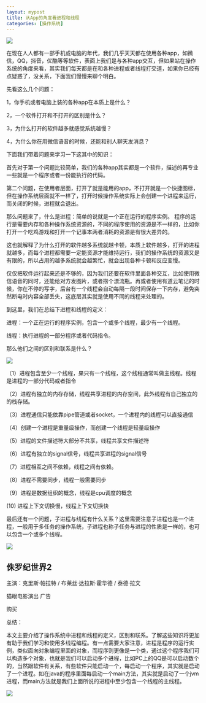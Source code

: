 ```yaml
---
layout: mypost
title: 从App的角度看进程和线程
categories: [操作系统]
---
```


![](https://mmbiz.qpic.cn/mmbiz_png/4pLEYn96YnUUf2EeRr0h68nWVfSuDI72R5iayLQLib1b8QgIqRqA7rjia2nclicPTv1o2KyFgpcbaicgItVAhCutWVw/640?wx_fmt=png&tp=webp&wxfrom=5&wx_lazy=1)

在现在人人都有一部手机或电脑的年代，我们几乎天天都在使用各种app，如微信，QQ，抖音，优酷等等软件，表面上我们是与各种app交互，但如果站在操作系统的角度来看，其实我们每天都是在和各种进程或者线程打交道，如果你已经有点疑惑了，没关系，下面我们慢慢来聊个明白。

先看这么几个问题：

1，你手机或者电脑上装的各种app在本质上是什么？

2，一个软件打开和不打开的区别是什么？

3，为什么打开的软件越多就感觉系统越慢？

4，为什么你在用微信语音的时候，还能和别人聊天发消息？

下面我们带着问题来学习一下这其中的知识：

首先对于第一个问题比较简单，我们的各种app其实都是一个软件，描述的再专业一些就是一个程序或者一份能执行的代码。

第二个问题，在使用者层面，打开了就是能用的app，不打开就是一个快捷图标，但在操作系统层面就不一样了，打开时候操作系统实际上会创建一个进程来运行，而关闭的时候，进程就会退出。

那么问题来了，什么是进程：简单的说就是一个正在运行的程序实例。 程序的运行是需要内存和各种操作系统资源的，不同的程序使用的资源是不一样的，比如你打开一个吃鸡游戏和打开一个记事本两者消耗的资源是有很大差异的。

这也就解释了为什么打开的软件越多系统就越卡顿，本质上软件越多，打开的进程就越多，而每个进程都需要一定能资源才能维持运行，我们的操作系统的资源又是有限的，所以占用的越多系统就会越繁忙，就会出现各种卡顿和反应变慢。

仅仅把软件运行起来还是不够的，因为我们还要在软件里面各种交互，比如使用微信语音的同时，还能给对方发图片，或者捞个漂流瓶。再或者使用有道云笔记的时候，你在不停的写字，后台有一个线程会自动每隔一段时间保存一下内存，避免突然断电时内容全部丢失，这底层其实就是使用不同的线程来处理的。

到这里，我们在总结下进程和线程的定义：

进程：一个正在运行的程序实例，包含一个或多个线程，最少有一个线程。

线程：执行进程的一部分程序或者代码指令。

那么他们之间的区别和联系是什么？

![](https://mmbiz.qpic.cn/mmbiz_png/4pLEYn96YnUUf2EeRr0h68nWVfSuDI726In7DeAwss8j4qOvn1HmdcmAKuBX8jRbW7ps73iaqdkicGgJVpsjtwjg/640?wx_fmt=png&tp=webp&wxfrom=5&wx_lazy=1)

（1）进程包含至少一个线程，果只有一个线程，这个线程通常叫做主线程。线程是进程的一部分代码或者指令

（2）进程有独立的内存存储，线程共享进程的内存空间，此外线程有自己独立的的栈存储。

（3）进程通信只能依靠pipe管道或者socket，一个进程内的线程可以直接通信

（4）创建一个进程是重量级操作，而创建一个线程是轻量级操作

（5）进程的文件描述符大部分不共享，线程共享文件描述符

（6）进程有独立的signal信号，线程共享进程的signal信号

（7）进程相互之间不依赖，线程之间有依赖。

（8）进程不需要同步，线程一般需要同步

（9）进程是数据组织的概念，线程是cpu调度的概念

(10) 进程上下文切换慢，线程上下文切换快

最后还有一个问题，子进程与线程有什么关系？这里需要注意子进程也是一个进程，一般用于多任务的操作系统，子进程也称子任务与进程的性质是一样的，也可以包含一个或多个线程。

![](https://res.wx.qq.com/product_material/zlzc9eHL_NaYtMgID5mspjjfqVrr1O7_RSYhGlG8KAQNiZRZ3xGVEtXMUt7gJu-h?tp=webp&wxfrom=5&wx_lazy=1)

## 侏罗纪世界2

主演：克里斯·帕拉特 / 布莱丝·达拉斯·霍华德 / 泰德·拉文

猫眼电影演出 广告

购买

总结：

本文主要介绍了操作系统中进程和线程的定义，区别和联系。了解这些知识将更加有助于我们学习和使用多线程编程。有一点需要大家注意，进程是程序的运行实例，类似面向对象编程里面的对象，而程序则更像是一个类，通过这个程序我们可以构造多个对象，也就是我们可以启动多个进程，比如PC上的QQ是可以启动数个的，当然跟软件有关系，有些软件只能启动一个，每启动一个程序，其实就是启动了一个进程。如在java的程序里面每启动一个main方法，其实就是启动了一个jvm进程，而main方法就是我们上面所说的进程中至少包含一个线程的主线程。

![](https://mmbiz.qpic.cn/mmbiz_jpg/4pLEYn96YnUXN81iaUHc4L96AXkVfLX9DAMoNFUtj6Iy9TFicsVQyhyElEwQqOcLsSdUaWQ8RgZQ2FicyWaLiaafWA/640?wx_fmt=jpeg&tp=webp&wxfrom=5&wx_lazy=1)